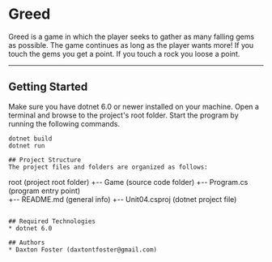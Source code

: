 # Greed
Greed is a game in which the player seeks to gather as many falling gems as possible. The game continues as long as the player wants more! If you touch the gems you get a point. If you touch a rock you loose a point. 

---
## Getting Started
Make sure you have dotnet 6.0 or newer installed on your machine. Open 
a terminal and browse to the project's root folder. Start the program 
by running the following commands.
```
dotnet build
dotnet run 

## Project Structure
The project files and folders are organized as follows:
```
root                    (project root folder)
+-- Game                (source code folder)
+-- Program.cs          (program entry point)    
+-- README.md           (general info)
+-- Unit04.csproj       (dotnet project file)
```

## Required Technologies
* dotnet 6.0

## Authors
* Daxton Foster (daxtontfoster@gmail.com)
